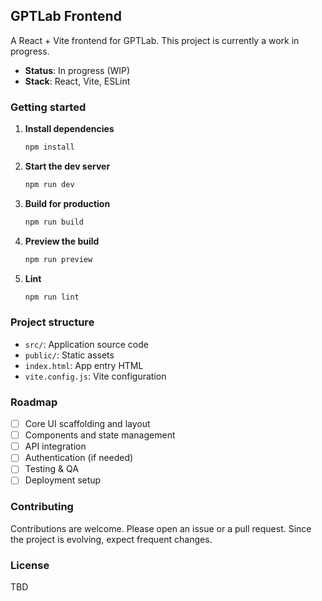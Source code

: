 ## GPTLab Frontend

A React + Vite frontend for GPTLab. This project is currently a work in progress.

- **Status**: In progress (WIP)
- **Stack**: React, Vite, ESLint

### Getting started

1. **Install dependencies**
   ```bash
   npm install
   ```
2. **Start the dev server**
   ```bash
   npm run dev
   ```
3. **Build for production**
   ```bash
   npm run build
   ```
4. **Preview the build**
   ```bash
   npm run preview
   ```
5. **Lint**
   ```bash
   npm run lint
   ```

### Project structure

- `src/`: Application source code
- `public/`: Static assets
- `index.html`: App entry HTML
- `vite.config.js`: Vite configuration

### Roadmap

- [ ] Core UI scaffolding and layout
- [ ] Components and state management
- [ ] API integration
- [ ] Authentication (if needed)
- [ ] Testing & QA
- [ ] Deployment setup

### Contributing

Contributions are welcome. Please open an issue or a pull request. Since the project is evolving, expect frequent changes.

### License

TBD
